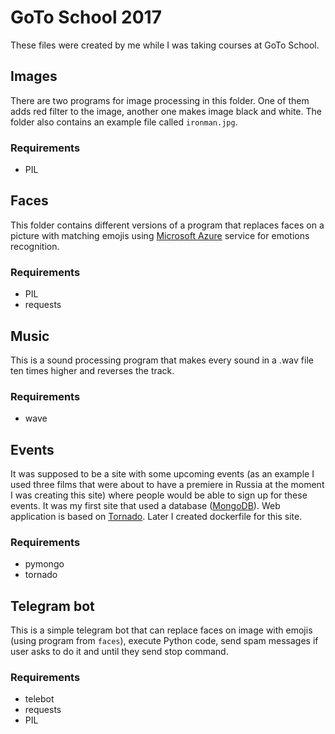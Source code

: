 # GoTo School 2017

These files were created by me while I was taking courses at GoTo School.

## Images

There are two programs for image processing in this folder. One of them adds red filter to the image, another one makes image black and white. The folder also contains an example file called `ironman.jpg`.

### Requirements

- PIL

## Faces

This folder contains different versions of a program that replaces faces on a picture with matching emojis using [Microsoft Azure](https://azure.microsoft.com/ru-ru/services/cognitive-services/face/) service for emotions recognition.

### Requirements

- PIL
- requests

## Music

This is a sound processing program that makes every sound in a .wav file ten times higher and reverses the track.

### Requirements

- wave

## Events

It was supposed to be a site with some upcoming events (as an example I used three films that were about to have a premiere in Russia at the moment I was creating this site) where people would be able to sign up for these events. It was my first site that used a database ([MongoDB](https://www.mongodb.com/)). Web application is based on [Tornado](https://www.tornadoweb.org/en/stable/). Later I created dockerfile for this site.

### Requirements

- pymongo
- tornado

## Telegram bot

This is a simple telegram bot that can replace faces on image with emojis (using program from `faces`), execute Python code, send spam messages if user asks to do it and until they send stop command.

### Requirements
- telebot
- requests
- PIL
